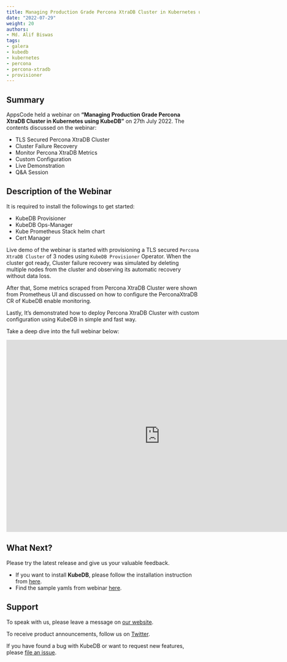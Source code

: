 ```yaml
---
title: Managing Production Grade Percona XtraDB Cluster in Kubernetes using KubeDB
date: "2022-07-29"
weight: 20
authors:
- Md. Alif Biswas
tags:
- galera
- kubedb
- kubernetes
- percona
- percona-xtradb
- provisioner
---
```


## Summary

AppsCode held a webinar on **“Managing Production Grade Percona XtraDB Cluster in Kubernetes using KubeDB”** on 27th July 2022. The contents discussed on the webinar:
- TLS Secured Percona XtraDB Cluster
- Cluster Failure Recovery
- Monitor Percona XtraDB Metrics
- Custom Configuration
- Live Demonstration
- Q&A Session


## Description of the Webinar

It is required to install the followings to get started:
- KubeDB Provisioner 
- KubeDB Ops-Manager
- Kube Prometheus Stack helm chart
- Cert Manager

Live demo of the webinar is started with provisioning a TLS secured `Percona XtraDB Cluster` of 3 nodes using `KubeDB Provisioner` Operator.
When the cluster got ready, Cluster failure recovery was simulated by deleting multiple nodes from the cluster and observing its automatic recovery without data loss. 

After that, Some metrics scraped from Percona XtraDB Cluster were shown from Prometheus UI and discussed on how to configure the PerconaXtraDB CR of KubeDB enable monitoring.

Lastly, It’s demonstrated how to deploy Percona XtraDB Cluster with custom configuration using KubeDB in simple and fast way.

  Take a deep dive into the full webinar below:

<iframe style="height: 500px; width: 800px" src="https://youtube.com/embed/YNC7CgIwje8" title="YouTube video player" frameborder="0" allow="accelerometer; autoplay; clipboard-write; encrypted-media; gyroscope; picture-in-picture" allowfullscreen></iframe>

## What Next?

Please try the latest release and give us your valuable feedback.

* If you want to install **KubeDB**, please follow the installation instruction from [here](https://kubedb.com/docs).
* Find the sample yamls from webinar [here](https://github.com/kubedb/project/tree/master/demo/perconaxtradb/webinar-2022.07.27).


## Support

To speak with us, please leave a message on [our website](https://appscode.com/contact/).

To receive product announcements, follow us on [Twitter](https://twitter.com/KubeVault).

If you have found a bug with KubeDB or want to request new features, please [file an issue](https://github.com/kubedb/project/issues/new).
